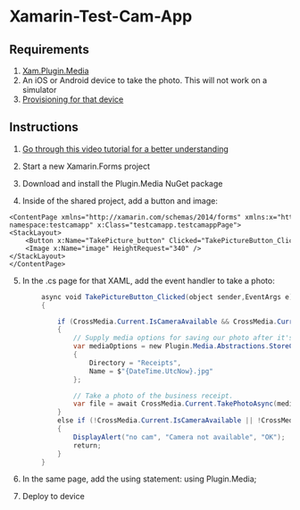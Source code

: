 # Xamarin-Test-Cam-App

## Requirements
1. [Xam.Plugin.Media](https://github.com/jamesmontemagno/MediaPlugin)
2. An iOS or Android device to take the photo. This will not work on a simulator
3. [Provisioning for that device](https://developer.xamarin.com/guides/ios/getting_started/installation/device_provisioning/)


## Instructions
1. [Go through this video tutorial for a better understanding](http://www.codechannels.com/video/microsoft/mobile-development/xamarin-forms-taking-pictures-from-the-camera-and-from-disk-using-the-media-plugin/)

2. Start a new Xamarin.Forms project 

3. Download and install the  Plugin.Media NuGet package

4. Inside of the shared project, add a button and image:

```XAML 
<ContentPage xmlns="http://xamarin.com/schemas/2014/forms" xmlns:x="http://schemas.microsoft.com/winfx/2009/xaml" xmlns:local="clr-namespace:testcamapp" x:Class="testcamapp.testcamappPage">
<StackLayout>
    <Button x:Name="TakePicture_button" Clicked="TakePictureButton_Clicked" Text="TakePicture_button"/>
    <Image x:Name="image" HeightRequest="340" />
</StackLayout>
</ContentPage> 
```

5. In the .cs page for that XAML, add the event handler to take a photo:

``` C#
        async void TakePictureButton_Clicked(object sender,EventArgs e) 
        {

            if (CrossMedia.Current.IsCameraAvailable && CrossMedia.Current.IsTakePhotoSupported)
            {
                // Supply media options for saving our photo after it's taken.
                var mediaOptions = new Plugin.Media.Abstractions.StoreCameraMediaOptions
                {
                    Directory = "Receipts",
                    Name = $"{DateTime.UtcNow}.jpg"
                };

                // Take a photo of the business receipt.
                var file = await CrossMedia.Current.TakePhotoAsync(mediaOptions);
            }
            else if (!CrossMedia.Current.IsCameraAvailable || !CrossMedia.Current.IsTakePhotoSupported)
            {
                DisplayAlert("no cam", "Camera not available", "OK"); 
                return;
            }
        } 
```
6. In the same page, add the using statement:
using Plugin.Media;

7. Deploy to device
